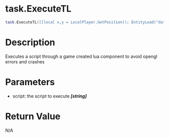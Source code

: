 # task.ExecuteTL

```lua
task.ExecuteTL([[local x,y = LocalPlayer.GetPosition(); EntityLoad("data/entities/flute.xml",x,y);]]);
```

# Description

Executes a script through a game created lua component to avoid opengl errors and crashes

# Parameters

- script: the script to execute ***[string]***

# Return Value

N/A